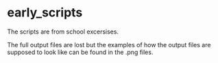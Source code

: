 # early_scripts

The scripts are from school excersises. 

The full output files are lost but the examples of how the output files are supposed to look like can be found in the .png files.
